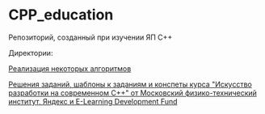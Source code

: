 # CPP_education

Репозиторий, созданный при изучении ЯП C++

Директории:

<a href=https://github.com/nikkutuzov/CPP_education/tree/master/algorithms>

Реализация некоторых алгоритмов
</a>

<a href=https://github.com/nikkutuzov/CPP_education/tree/master/courseraYandexMIPT>

Решения заданий, шаблоны к заданиям и конспеты курса "Искусство разработки на современном C++"
от Московский физико-технический институт, Яндекс и E-Learning Development Fund
</a>

